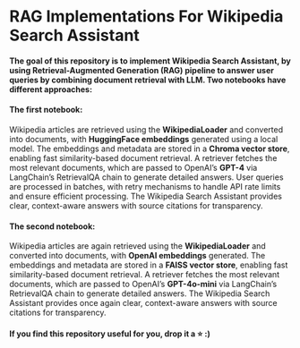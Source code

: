 # RAG Implementations For Wikipedia Search Assistant

#### The goal of this repository is to implement Wikipedia Search Assistant, by using Retrieval-Augmented Generation (RAG) pipeline to answer user queries by combining document retrieval with LLM. Two notebooks have different approaches:

#### The first notebook: 
Wikipedia articles are retrieved using the **WikipediaLoader** and converted into documents, with **HuggingFace embeddings** generated using a local model. The embeddings and metadata are stored in a **Chroma vector store**, enabling fast similarity-based document retrieval. A retriever fetches the most relevant documents, which are passed to OpenAI’s **GPT-4** via LangChain’s RetrievalQA chain to generate detailed answers. User queries are processed in batches, with retry mechanisms to handle API rate limits and ensure efficient processing. The Wikipedia Search Assistant provides clear, context-aware answers with source citations for transparency.

#### The second notebook: 

Wikipedia articles are again retrieved using the **WikipediaLoader** and converted into documents, with **OpenAI embeddings** generated. The embeddings and metadata are stored in a **FAISS vector store**, enabling fast similarity-based document retrieval. A retriever fetches the most relevant documents, which are passed to OpenAI’s **GPT-4o-mini** via LangChain’s RetrievalQA chain to generate detailed answers. The Wikipedia Search Assistant provides once again clear, context-aware answers with source citations for transparency.

#### If you find this repository useful for you, drop it a &#11088; :)
